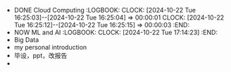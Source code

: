 - DONE Cloud Computing
  :LOGBOOK:
  CLOCK: [2024-10-22 Tue 16:25:03]--[2024-10-22 Tue 16:25:04] =>  00:00:01
  CLOCK: [2024-10-22 Tue 16:25:12]--[2024-10-22 Tue 16:25:15] =>  00:00:03
  :END:
- NOW ML and AI
  :LOGBOOK:
  CLOCK: [2024-10-22 Tue 17:14:23]
  :END:
- Big Data
- my personal introduction
- 毕设，ppt，改报告
-
